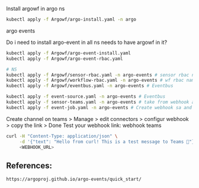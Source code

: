 Install argowf in argo ns
```bash
kubectl apply -f Argowf/argo-install.yaml -n argo
```
argo events

Do i need to install argo-event in all ns needs to have argowf in it?
```bash
kubectl apply -f Argowf/argo-event-install.yaml 
kubectl apply -f Argowf/argo-event-rbac.yaml

# NS
kubectl apply -f Argowf/sensor-rbac.yaml -n argo-events # sensor rbac namespaced
kubectl apply -f Argowf/workflow-rbac.yaml -n argo-events # wf rbac namespaced
kubectl apply -f Argowf/eventbus.yaml -n argo-events # Eventbus

kubectl apply -f event-source.yaml -n argo-events # Eventbus
kubectl apply -f sensor-teams.yaml -n argo-events # take from webhook and trigger the wf
kubectl apply -f event-job.yaml -n argo-events # Create webhook sa and argo-event roles for the wf
```

Create channel on teams > Manage > edit connectors > configur webhook > copy the link > Done
Test your webhook link: webhook teams

```bash
curl -H "Content-Type: application/json" \
     -d '{"text": "Hello from curl! This is a test message to Teams 🚀"}' \
     <WEBHOOK_URL>
```






## References:
    https://argoproj.github.io/argo-events/quick_start/